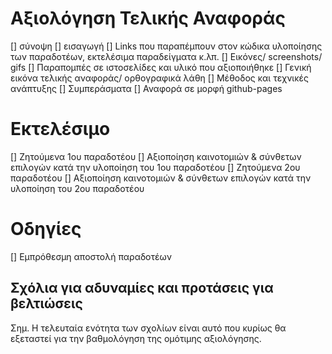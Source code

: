 # Αξιολόγηση Τελικής Αναφοράς
  [] σύνοψη
  [] εισαγωγή
  [] Links που παραπέμπουν στον κώδικα υλοποίησης των παραδοτέων, εκτελέσιμα παραδείγματα κ.λπ.
  [] Εικόνες/ screenshots/ gifs
  [] Παραπομπές σε ιστοσελίδες και υλικό που αξιοποιήθηκε
  [] Γενική εικόνα τελικής αναφοράς/ ορθογραφικά λάθη
  [] Μέθοδος και τεχνικές ανάπτυξης
  [] Συμπεράσματα
  [] Αναφορά σε μορφή github-pages
# Εκτελέσιμο
  [] Ζητούμενα 1ου παραδοτέου
  [] Αξιοποίηση καινοτομιών & σύνθετων επιλογών κατά την υλοποίηση του 1ου παραδοτέου
  [] Ζητούμενα 2ου παραδοτέου
  [] Αξιοποίηση καινοτομιών & σύνθετων επιλογών κατά την υλοποίηση του 2ου παραδοτέου
# Οδηγίες
  [] Εμπρόθεσμη αποστολή παραδοτέων
## Σχόλια για αδυναμίες και προτάσεις για βελτιώσεις
Σημ. Η τελευταία ενότητα των σχολίων είναι αυτό που κυρίως θα εξεταστεί για την βαθμολόγηση της ομότιμης αξιολόγησης.
